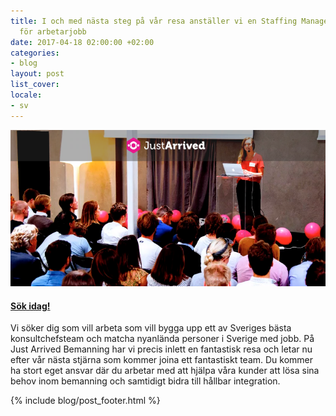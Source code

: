```yaml
---
title: I och med nästa steg på vår resa anställer vi en Staffing Manager med ansvar
  för arbetarjobb
date: 2017-04-18 02:00:00 +02:00
categories:
- blog
layout: post
list_cover: 
locale:
- sv
---
```


![Staffing Manager](/assets/images/blog/staff.png)

#### [Sök idag!](https://careers.justarrived.se/jobs/32414)

Vi söker dig som vill arbeta som vill bygga upp ett av Sveriges bästa konsultchefsteam och matcha nyanlända personer i Sverige med jobb. På Just Arrived Bemanning har vi precis inlett en fantastisk resa och letar nu efter vår nästa stjärna som kommer joina ett fantastiskt team. Du kommer ha stort eget ansvar där du arbetar med att hjälpa våra kunder att lösa sina behov inom bemanning och samtidigt bidra till hållbar integration.




{% include blog/post_footer.html %}
